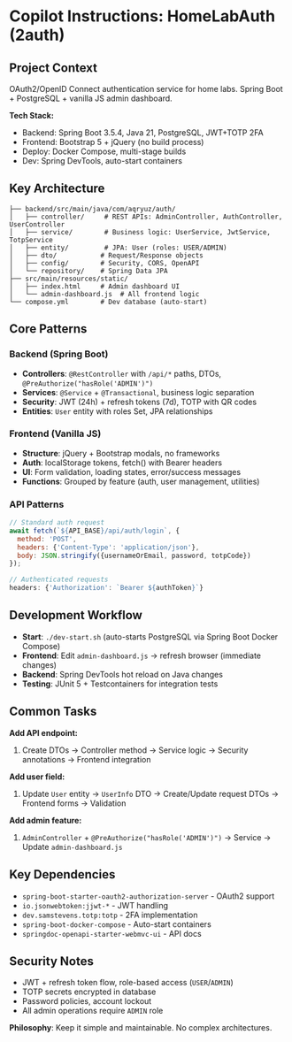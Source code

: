 # Copilot Instructions: HomeLabAuth (2auth)

## Project Context

OAuth2/OpenID Connect authentication service for home labs. Spring Boot + PostgreSQL + vanilla JS admin dashboard.

**Tech Stack:**

- Backend: Spring Boot 3.5.4, Java 21, PostgreSQL, JWT+TOTP 2FA
- Frontend: Bootstrap 5 + jQuery (no build process)
- Deploy: Docker Compose, multi-stage builds
- Dev: Spring DevTools, auto-start containers

## Key Architecture

```
├── backend/src/main/java/com/aqryuz/auth/
│   ├── controller/     # REST APIs: AdminController, AuthController, UserController
│   ├── service/        # Business logic: UserService, JwtService, TotpService
│   ├── entity/         # JPA: User (roles: USER/ADMIN)
│   ├── dto/           # Request/Response objects
│   ├── config/        # Security, CORS, OpenAPI
│   └── repository/    # Spring Data JPA
├── src/main/resources/static/
│   ├── index.html     # Admin dashboard UI
│   └── admin-dashboard.js  # All frontend logic
└── compose.yml        # Dev database (auto-start)
```

## Core Patterns

### Backend (Spring Boot)

- **Controllers**: `@RestController` with `/api/*` paths, DTOs, `@PreAuthorize("hasRole('ADMIN')")`
- **Services**: `@Service` + `@Transactional`, business logic separation
- **Security**: JWT (24h) + refresh tokens (7d), TOTP with QR codes
- **Entities**: `User` entity with roles Set<Role>, JPA relationships

### Frontend (Vanilla JS)

- **Structure**: jQuery + Bootstrap modals, no frameworks
- **Auth**: localStorage tokens, fetch() with Bearer headers
- **UI**: Form validation, loading states, error/success messages
- **Functions**: Grouped by feature (auth, user management, utilities)

### API Patterns

```javascript
// Standard auth request
await fetch(`${API_BASE}/api/auth/login`, {
  method: 'POST',
  headers: {'Content-Type': 'application/json'},
  body: JSON.stringify({usernameOrEmail, password, totpCode})
});

// Authenticated requests
headers: {'Authorization': `Bearer ${authToken}`}
```

## Development Workflow

- **Start**: `./dev-start.sh` (auto-starts PostgreSQL via Spring Boot Docker Compose)
- **Frontend**: Edit `admin-dashboard.js` → refresh browser (immediate changes)
- **Backend**: Spring DevTools hot reload on Java changes
- **Testing**: JUnit 5 + Testcontainers for integration tests

## Common Tasks

**Add API endpoint:**

1. Create DTOs → Controller method → Service logic → Security annotations → Frontend integration

**Add user field:**

1. Update `User` entity → `UserInfo` DTO → Create/Update request DTOs → Frontend forms → Validation

**Add admin feature:**

1. `AdminController` + `@PreAuthorize("hasRole('ADMIN')")` → Service → Update `admin-dashboard.js`

## Key Dependencies

- `spring-boot-starter-oauth2-authorization-server` - OAuth2 support
- `io.jsonwebtoken:jjwt-*` - JWT handling
- `dev.samstevens.totp:totp` - 2FA implementation
- `spring-boot-docker-compose` - Auto-start containers
- `springdoc-openapi-starter-webmvc-ui` - API docs

## Security Notes

- JWT + refresh token flow, role-based access (`USER`/`ADMIN`)
- TOTP secrets encrypted in database
- Password policies, account lockout
- All admin operations require `ADMIN` role

**Philosophy**: Keep it simple and maintainable. No complex architectures.
